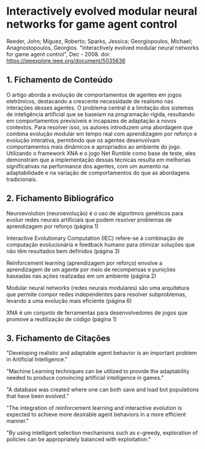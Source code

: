 # Interactively evolved modular neural networks for game agent control

Reeder, John; Miguez, Roberto; Sparks, Jessica; Georgiopoulos, Michael; Anagnostopoulos, Georgios. "Interactively evolved modular neural networks for game agent control", Dec - 2008. doi: https://ieeexplore.ieee.org/document/5035636

## 1. Fichamento de Conteúdo

O artigo aborda a evolução de comportamentos de agentes em jogos eletrônicos, destacando a crescente necessidade de realismo nas interações desses agentes. O problema central é a limitação dos sistemas de inteligência artificial que se baseiam na programação rígida, resultando em comportamentos previsíveis e incapazes de adaptação a novos contextos. Para resolver isso, os autores introduzem uma abordagem que combina evolução modular em tempo real com aprendizagem por reforço e evolução interativa, permitindo que os agentes desenvolvam comportamentos mais dinâmicos e apropriados ao ambiente do jogo. Utilizando o framework XNA e o jogo Net Rumble como base de teste, eles demonstram que a implementação dessas técnicas resulta em melhorias significativas na performance dos agentes, com um aumento na adaptabilidade e na variação de comportamentos do que as abordagens tradicionais.

## 2. Fichamento Bibliográfico 

Neuroevolution (neuroevolução) é o uso de algoritmos genéticos para evoluir redes neurais artificiais que podem resolver problemas de aprendizagem por reforço (página 1)

Interactive Evolutionary Computation (IEC) refere-se à combinação de computação evolucionária e feedback humano para otimizar soluções que não têm resultados bem definidos (página 3)

Reinforcement learning (aprendizagem por reforço) envolve a aprendizagem de um agente por meio de recompensas e punições baseadas nas ações realizadas em um ambiente (página 2)

Modular neural networks (redes neurais modulares) são uma arquitetura que permite compor redes independentes para resolver subproblemas, levando a uma evolução mais eficiente (página 6)

XNA é um conjunto de ferramentas para desenvolvedores de jogos que promove a reutilização de código (página 1)

## 3. Fichamento de Citações 

"Developing realistic and adaptable agent behavior is an important problem in Artificial Intelligence."

"Machine Learning techniques can be utilized to provide the adaptability needed to produce convincing artificial intelligence in games."

"A database was created where one can both save and load bot populations that have been evolved."

"The integration of reinforcement learning and interactive evolution is expected to achieve more desirable agent behaviors in a more efficient manner."

"By using intelligent selection mechanisms such as ε-greedy, exploration of policies can be appropriately balanced with exploitation."